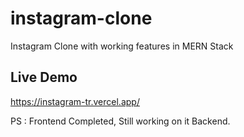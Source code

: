 # instagram-clone
Instagram Clone with working features in MERN Stack

## Live Demo
https://instagram-tr.vercel.app/

PS : Frontend Completed, Still working on it Backend.
